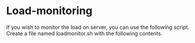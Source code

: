 # Load-monitoring
If you wish to monitor the load on server, you can use the following script. Create a file named loadmonitor.sh with the following contents.
